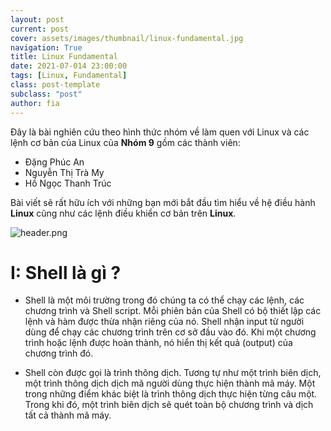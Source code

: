 ```yaml
---
layout: post
current: post
cover: assets/images/thumbnail/linux-fundamental.jpg
navigation: True
title: Linux Fundamental
date: 2021-07-014 23:00:00
tags: [Linux, Fundamental]
class: post-template
subclass: "post"
author: fia
---
```


<p>Đây là bài nghiên cứu theo hình thức nhóm về làm quen với Linux và các lệnh cơ bản của Linux của <strong>Nhóm 9</strong> gồm các thành viên:</p>
<ul>
	<li>Đặng Phúc An</li>
	<li>Nguyễn Thị Trà My</li>
	<li>Hồ Ngọc Thanh Trúc</li>
</ul>
<p>Bài viết sẽ rất hữu ích với những bạn mới bắt đầu tìm hiểu về hệ điều hành <strong>Linux</strong> cũng như các lệnh điều khiển cơ bản trên <strong>Linux</strong>.</p>
<p><img src="" alt="header.png"></p>
<h1>I: Shell là gì ?</h1>
<ul>
	<li>
		<p>Shell là một môi trường trong đó chúng ta có thể chạy các lệnh, các chương trình và Shell script. Mỗi phiên bản của Shell có bộ thiết lập các lệnh và hàm được thừa nhận riêng của nó. Shell nhận input từ người dùng để chạy các chương trình trên cơ sở đầu vào đó. Khi một chương trình hoặc lệnh được hoàn thành, nó hiển thị kết quả (output) của chương trình đó.</p>
	</li>
	<li>
		<p>Shell còn được gọi là trình thông dịch. Tương tự như một trình biên dịch, một trình thông dịch dịch mã người dùng thực hiện thành mã máy. Một trong những điểm khác biệt là trình thông dịch thực hiện từng câu một. Trong khi đó, một trình biên dịch sẽ quét toàn bộ chương trình và dịch tất cả thành mã máy.</p>
	</li>
</ul>
